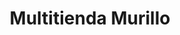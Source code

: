 ---
title: "Multitienda Murillo"
url: /santa-cruz-de-la-sierra/multitienda-murillo/
shop: Dorfladen
---